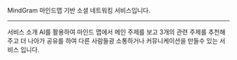 MindGram
마인드맵 기반 소셜 네트워킹 서비스입니다.

---

서비스 소개
AI를 활용하여 마인드 맵에서 메인 주제를 보고 3개의 관련 주제를 추천해주고 더 나아가 공유를 하여
다른 사람들광 소통하거나 커뮤니케이션을 만들수 있는 서비스 입니다.
